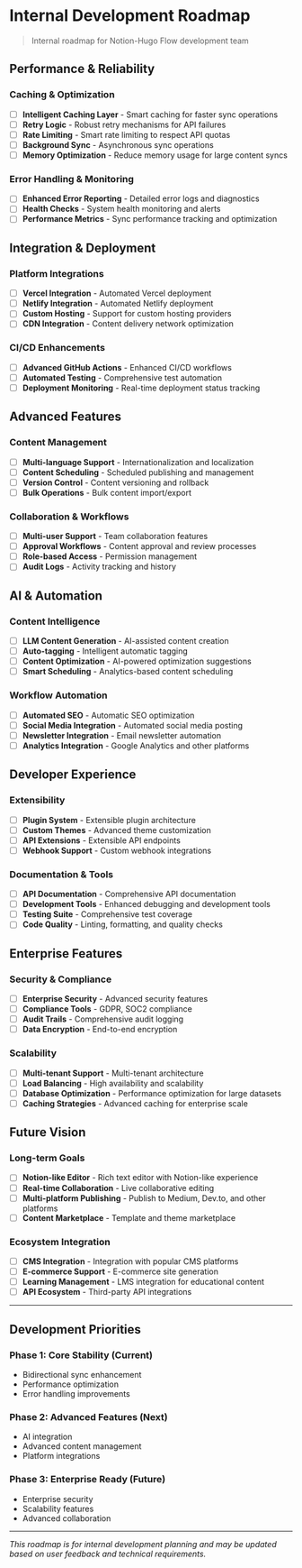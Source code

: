 # Internal Development Roadmap

> Internal roadmap for Notion-Hugo Flow development team

## Performance & Reliability

### Caching & Optimization
- [ ] **Intelligent Caching Layer** - Smart caching for faster sync operations
- [ ] **Retry Logic** - Robust retry mechanisms for API failures
- [ ] **Rate Limiting** - Smart rate limiting to respect API quotas
- [ ] **Background Sync** - Asynchronous sync operations
- [ ] **Memory Optimization** - Reduce memory usage for large content syncs

### Error Handling & Monitoring
- [ ] **Enhanced Error Reporting** - Detailed error logs and diagnostics
- [ ] **Health Checks** - System health monitoring and alerts
- [ ] **Performance Metrics** - Sync performance tracking and optimization

## Integration & Deployment

### Platform Integrations
- [ ] **Vercel Integration** - Automated Vercel deployment
- [ ] **Netlify Integration** - Automated Netlify deployment
- [ ] **Custom Hosting** - Support for custom hosting providers
- [ ] **CDN Integration** - Content delivery network optimization

### CI/CD Enhancements
- [ ] **Advanced GitHub Actions** - Enhanced CI/CD workflows
- [ ] **Automated Testing** - Comprehensive test automation
- [ ] **Deployment Monitoring** - Real-time deployment status tracking

## Advanced Features

### Content Management
- [ ] **Multi-language Support** - Internationalization and localization
- [ ] **Content Scheduling** - Scheduled publishing and management
- [ ] **Version Control** - Content versioning and rollback
- [ ] **Bulk Operations** - Bulk content import/export

### Collaboration & Workflows
- [ ] **Multi-user Support** - Team collaboration features
- [ ] **Approval Workflows** - Content approval and review processes
- [ ] **Role-based Access** - Permission management
- [ ] **Audit Logs** - Activity tracking and history

## AI & Automation

### Content Intelligence
- [ ] **LLM Content Generation** - AI-assisted content creation
- [ ] **Auto-tagging** - Intelligent automatic tagging
- [ ] **Content Optimization** - AI-powered optimization suggestions
- [ ] **Smart Scheduling** - Analytics-based content scheduling

### Workflow Automation
- [ ] **Automated SEO** - Automatic SEO optimization
- [ ] **Social Media Integration** - Automated social media posting
- [ ] **Newsletter Integration** - Email newsletter automation
- [ ] **Analytics Integration** - Google Analytics and other platforms

## Developer Experience

### Extensibility
- [ ] **Plugin System** - Extensible plugin architecture
- [ ] **Custom Themes** - Advanced theme customization
- [ ] **API Extensions** - Extensible API endpoints
- [ ] **Webhook Support** - Custom webhook integrations

### Documentation & Tools
- [ ] **API Documentation** - Comprehensive API documentation
- [ ] **Development Tools** - Enhanced debugging and development tools
- [ ] **Testing Suite** - Comprehensive test coverage
- [ ] **Code Quality** - Linting, formatting, and quality checks

## Enterprise Features

### Security & Compliance
- [ ] **Enterprise Security** - Advanced security features
- [ ] **Compliance Tools** - GDPR, SOC2 compliance
- [ ] **Audit Trails** - Comprehensive audit logging
- [ ] **Data Encryption** - End-to-end encryption

### Scalability
- [ ] **Multi-tenant Support** - Multi-tenant architecture
- [ ] **Load Balancing** - High availability and scalability
- [ ] **Database Optimization** - Performance optimization for large datasets
- [ ] **Caching Strategies** - Advanced caching for enterprise scale

## Future Vision

### Long-term Goals
- [ ] **Notion-like Editor** - Rich text editor with Notion-like experience
- [ ] **Real-time Collaboration** - Live collaborative editing
- [ ] **Multi-platform Publishing** - Publish to Medium, Dev.to, and other platforms
- [ ] **Content Marketplace** - Template and theme marketplace

### Ecosystem Integration
- [ ] **CMS Integration** - Integration with popular CMS platforms
- [ ] **E-commerce Support** - E-commerce site generation
- [ ] **Learning Management** - LMS integration for educational content
- [ ] **API Ecosystem** - Third-party API integrations

---

## Development Priorities

### Phase 1: Core Stability (Current)
- Bidirectional sync enhancement
- Performance optimization
- Error handling improvements

### Phase 2: Advanced Features (Next)
- AI integration
- Advanced content management
- Platform integrations

### Phase 3: Enterprise Ready (Future)
- Enterprise security
- Scalability features
- Advanced collaboration

---

*This roadmap is for internal development planning and may be updated based on user feedback and technical requirements.* 